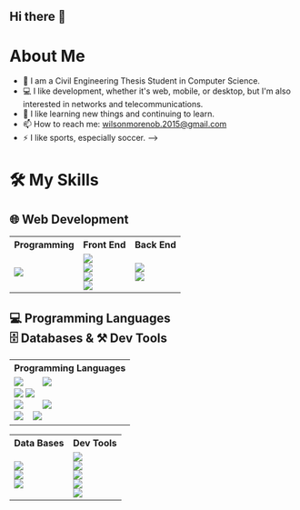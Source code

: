 ## Hi there 👋

# About Me
<!--
**TheDanger01/TheDanger01** is a ✨ _special_ ✨ repository because its `README.md` (this file) appears on your GitHub profile.
-->
- 🧠 I am a Civil Engineering Thesis Student in Computer Science.
- 💻 I like development, whether it's web, mobile, or desktop, but I'm also interested in networks and telecommunications.
- 🌱 I like learning new things and continuing to learn.
- 📫 How to reach me: wilsonmorenob.2015@gmail.com
- ⚡ I like sports, especially soccer.
-->

# 🛠 My Skills

## 🌐 Web Development
<table>
  <tr>
    <th>Programming</th>
    <th>Front End</th>
    <th>Back End</th>
  </tr>
  <tr>
    <td>
      <img src="https://img.shields.io/badge/JavaScript-F7DF1E?style=flat&logo=javascript&logoColor=black" />
    </td>
    <td>
      <img src="https://img.shields.io/badge/React-61DAFB?style=flat&logo=react&logoColor=black" />
      <br>
      <img src="https://img.shields.io/badge/Next.js-000000?style=flat&logo=next.js&logoColor=white" />
      <br>
      <img src="https://img.shields.io/badge/HTML5-E34F26?style=flat&logo=html5&logoColor=white" />
      <br>
      <img src="https://img.shields.io/badge/CSS3-1572B6?style=flat&logo=css3&logoColor=white" />
    </td>
    <td>
      <img src="https://img.shields.io/badge/Node.js-339933?style=flat&logo=node.js&logoColor=white" />
      <br>
      <img src="https://img.shields.io/badge/Express.js-000000?style=flat&logo=express&logoColor=white" />
      <br>
    </td>
  </tr>
</table>

## 💻 Programming Languages<br> 🗄 Databases & ⚒ Dev Tools

<table>
  <tr>
    <th>Programming Languages</th>
  </tr>
  <tr>
    <td>
      <img src="https://img.shields.io/badge/Java-ED8B00?style=flat&logo=java&logoColor=white"/>&nbsp;&nbsp;&nbsp;&nbsp;&nbsp;&nbsp;&nbsp;
      <img src="https://img.shields.io/badge/Python-3776AB?style=flat&logo=python&logoColor=white" />
      <br>
      <img src="https://img.shields.io/badge/Flutter-02569B?style=flat&logo=flutter&logoColor=white" />
      <img src="https://img.shields.io/badge/Dart-0175C2?style=flat&logo=dart&logoColor=white" />
      <br>
      <img src="https://img.shields.io/badge/C-00599C?style=flat&logo=c&logoColor=white" />&nbsp;&nbsp;&nbsp;&nbsp;&nbsp;&nbsp;&nbsp;
      <img src="https://img.shields.io/badge/C++-00599C?style=flat&logo=c%2B%2B&logoColor=white" />
      <br>
      <img src="https://img.shields.io/badge/SQL-4479A1?style=flat&logo=mysql&logoColor=white" />&nbsp;&nbsp;&nbsp;
      <img src="https://img.shields.io/badge/PL%2FSQL-F80000?style=flat&logo=oracle&logoColor=white" />
    </td>
  </tr>
</table>

<table>
  <tr>
    <th>Data Bases</th>
    <th>Dev Tools</th>
  </tr>
  <tr>
    <td>
      <img src="https://img.shields.io/badge/PostgreSQL-336791?style=flat&logo=postgresql&logoColor=white" />
      <br>
      <img src="https://img.shields.io/badge/MongoDB-47A248?style=flat&logo=mongodb&logoColor=white" />
      <br>
      <img src="https://img.shields.io/badge/Firebase-FFCA28?style=flat&logo=firebase&logoColor=black" />
    </td>
    <td>
      <img src="https://img.shields.io/badge/VSCode-007ACC?style=flat&logo=visual-studio-code&logoColor=white" />
      <br>
      <img src="https://img.shields.io/badge/Git-F05032?style=flat&logo=git&logoColor=white" />
      <br>
      <img src="https://img.shields.io/badge/Postman-FF6C37?style=flat&logo=postman&logoColor=white" />
      <br>
      <img src="https://img.shields.io/badge/Docker-2496ED?style=flat&logo=docker&logoColor=white" />
      <br>
      <img src="https://img.shields.io/badge/Thunder_Client-000000?style=flat&logo=visualstudiocode&logoColor=blue" />
    </td>
  </tr>
</table>
